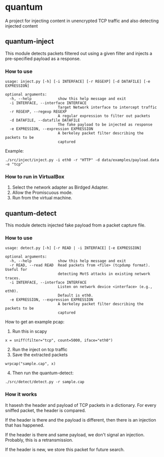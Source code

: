 # quantum
A project for injecting content in unencrypted TCP traffic and also detecting injected content


## quantum-inject

This module detects packets filtered out using a given filter and injects a pre-specified payload as a response.

### How to use

```
usage: inject.py [-h] [-i INTERFACE] [-r REGEXP] [-d DATAFILE] [-e EXPRESSION]

optional arguments:
  -h, --help            show this help message and exit
  -i INTERFACE, --interface INTERFACE
                        Target Network interface to intercept traffic
  -r REGEXP, --regexp REGEXP
                        A regular expression to filter out packets
  -d DATAFILE, --datafile DATAFILE
                        The fake payload to be injected as response
  -e EXPRESSION, --expression EXPRESSION
                        A berkeley packet filter describing the packets to be
                        captured

```

Example:
```
./src/inject/inject.py -i eth0 -r "HTTP" -d data/examples/payload.data -e "tcp"
```

### How to run in VirtualBox

1. Select the network adapter as Birdged Adapter.
2. Allow the Promiscuous mode.
3. Run from the virtual machine.

## quantum-detect

This module detects injected fake payload from a packet capture file.

### How to use
```
usage: detect.py [-h] [-r READ | -i INTERFACE] [-e EXPRESSION]

optional arguments:
  -h, --help            show this help message and exit
  -r READ, --read READ  Read packets from <file> (tcpdump format). Useful for
                        detecting MotS attacks in existing network traces.
  -i INTERFACE, --interface INTERFACE
                        Listen on network device <interface> (e.g., eth0).
                        Default is eth0.
  -e EXPRESSION, --expression EXPRESSION
                        A berkeley packet filter describing the packets to be
                        captured

```

How to get an example pcap:
1. Run this in scapy
```
x = sniff(filter="tcp", count=5000, iface="eth0")
```
2. Run the inject on tcp traffic
3. Save the extracted packets
```
wrpcap("sample.cap", x)
```
4. Then run the quantum-detect:
```
./src/detect/detect.py -r sample.cap 
```

### How it works
It hasesh the header and payload of TCP packets in a dictionary. For every sniffed packet, the header is compared.

If the header is there and the payload is different, then there is an injection that has happened.

If the header is there and same payload, we don't signal an injection. Probably, this is a retransmission.

If the header is new, we store this packet for future search.